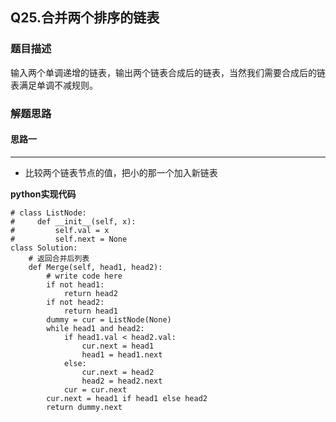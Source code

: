 ## Q25.合并两个排序的链表
### 题目描述
输入两个单调递增的链表，输出两个链表合成后的链表，当然我们需要合成后的链表满足单调不减规则。
### 解题思路
#### 思路一
****
- 比较两个链表节点的值，把小的那一个加入新链表

**python实现代码**
```
# class ListNode:
#     def __init__(self, x):
#         self.val = x
#         self.next = None
class Solution:
    # 返回合并后列表
    def Merge(self, head1, head2):
        # write code here
        if not head1:
            return head2
        if not head2:
            return head1
        dummy = cur = ListNode(None)
        while head1 and head2:
            if head1.val < head2.val:
                cur.next = head1
                head1 = head1.next
            else:
                cur.next = head2
                head2 = head2.next
            cur = cur.next
        cur.next = head1 if head1 else head2
        return dummy.next
```

